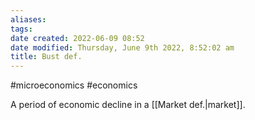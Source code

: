 ```yaml
---
aliases: 
tags: 
date created: 2022-06-09 08:52
date modified: Thursday, June 9th 2022, 8:52:02 am
title: Bust def.
---
```


#microeconomics #economics

A period of economic decline in a [[Market def.|market]].